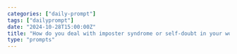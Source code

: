 ```yaml
---
categories: ["daily-prompt"]
tags: ["dailyprompt"]
date: "2024-10-28T15:00:00Z"
title: "How do you deal with imposter syndrome or self-doubt in your work?"
type: "prompts"
---
```

